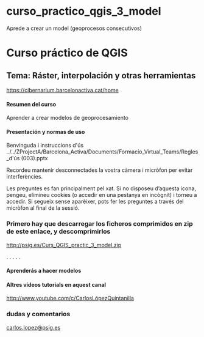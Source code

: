 # curso_practico_qgis_3_model
Aprede a crear un model (geoprocesos consecutivos)


# Curso práctico de QGIS 
## Tema: Ráster, interpolación y otras herramientas
https://cibernarium.barcelonactiva.cat/home

#### Resumen del curso
Aprender a crear modelos de geoprocesamiento


#### Presentación y normas de uso
Benvinguda i instruccions d'ús
../../ZProjectA/Barcelona_Activa/Documents/Formacio_Virtual_Teams/Regles_d'ús (003).pptx

Recordeu mantenir desconnectades la vostra càmera i micròfon per evitar interferències.

Les preguntes es fan principalment pel xat. Si no disposeu d’aquesta icona, pengeu, elimineu cookies (o accedir en una pestanya en incògnit) i torneu a accedir. Si segueix sense aparèixer, pots fer les preguntes a través del micròfon al final de la sessió.

### Primero hay que descarregar los ficheros comprimidos en zip de este enlace, y descomprimirlos
http://psig.es/Curs_QGIS_practic_3_model.zip

.
.
.
.
.





#### Aprenderás a hacer modelos




#### Altres vídeos tutorials en aquest canal
http://www.youtube.com/c/CarlosLópezQuintanilla



### dudas y comentarios
carlos.lopez@psig.es


